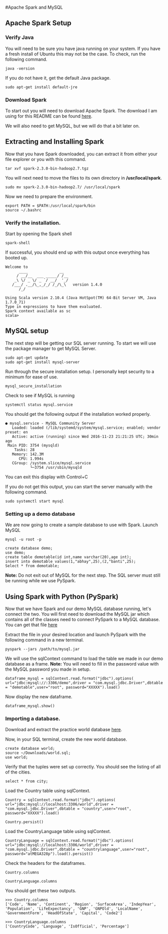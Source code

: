 #Apache Spark and MySQL


## Apache Spark Setup
### Verify Java
You will need to be sure you have java running on your system. If you have a fresh install of Ubuntu this may not be the case. To check, run the following command.
```
java -version
```

If you do not have it, get the default Java package.
```
sudo apt-get install default-jre
```

### Download Spark
To start out you will need to download Apache Spark.
The download I am  using for this README can be found [here](https://www.apache.org/dyn/closer.lua/spark/spark-2.3.0/spark-2.3.0-bin-hadoop2.7.tgz).

We will also need to get MySQL, but we will do that a bit later on.

## Extracting and Installing Spark
Now that you have Spark downloaded, you can extract it from either your file explorer or you with this command. 
```
tar xvf spark-2.3.0-bin-hadoop2.7.tgz 
```

You will next need to move the files to its own directory in **/usr/local/spark**.
```
sudo mv spark-2.3.0-bin-hadoop2.7/ /usr/local/spark
```

Now we need to prepare the environment.
```
export PATH = $PATH:/usr/local/spark/bin
source ~/.bashrc
```

### Verify the installation.

Start by opening the Spark shell
```
spark-shell
```
If successful, you should end up with this output once everything has booted up.
```
Welcome to 
      ____              __ 
     / __/__  ___ _____/ /__ 
    _\ \/ _ \/ _ `/ __/  '_/ 
   /___/ .__/\_,_/_/ /_/\_\   version 1.4.0 
      /_/  
		
Using Scala version 2.10.4 (Java HotSpot(TM) 64-Bit Server VM, Java 1.7.0_71) 
Type in expressions to have them evaluated. 
Spark context available as sc  
scala>
```

## MySQL setup
The next step will be getting our SQL server running. To start we will use the package manager to get MySQL Server.
```
sudo apt-get update
sudo apt-get install mysql-server
```
Run through the secure installation setup. I personally kept security to a minimum for ease of use.
```
mysql_secure_installation
```

Check to see if MySQL is running
```
systemctl status mysql.service
```
You should get the following output if the installation worked properly.
```
● mysql.service - MySQL Community Server
   Loaded: loaded (/lib/systemd/system/mysql.service; enabled; vendor preset: en
   Active: active (running) since Wed 2016-11-23 21:21:25 UTC; 30min ago
 Main PID: 3754 (mysqld)
    Tasks: 28
   Memory: 142.3M
      CPU: 1.994s
   CGroup: /system.slice/mysql.service
           └─3754 /usr/sbin/mysqld
```
You can exit this display with Control+C

If you do not get this output, you can start the server manually with the following command.
```
sudo systemctl start mysql
```

### Setting up a demo database
We are now going to create a sample database to use with Spark.
Launch MySQL
```
mysql -u root -p
```


```
create database demo;
use demo;
create table demotable(id int,name varchar(20),age int);
insert into demotable values(1,"abhay",25),(2,"banti",25);
Select * from demotable;
```
**Note:** Do not exit out of MySQL for the next step. The SQL server must still be running while we use PySpark.

## Using Spark with Python (PySpark)
Now that we have Spark and our demo MySQL database running, let's connect the two.
You will first need to download the MySQL jar which contains all of the classes need to connect PySpark to a MySQL database.
You can get that file [here](http://www.java2s.com/Code/JarDownload/mysql/mysql.jar.zip) 

Extract the file in your desired location and launch PySpark with the following command in a new terminal.
```
pyspark --jars /path/to/mysql.jar
```

We will use the sqlContext command to load the table we made in our demo database as a frame.
**Note:** You will need to fill in the password value with the MySQL password you made in setup. 
```
dataframe_mysql = sqlContext.read.format("jdbc").options( url="jdbc:mysql://:3306/demo",driver = "com.mysql.jdbc.Driver",dbtable = "demotable",user="root", password="XXXXX").load()
```

Now display the new dataframe.
```
dataframe_mysql.show()
```

### Importing a database.
Download and extract the practice world database [here](http://downloads.mysql.com/docs/world.sql.zip).

Now, in your SQL terminal, create the new world database.
```
create database world;
source ~/Downloads/world.sql;
use world;
```

Verify that the tuples were set up correctly. You should see the listing of all of the cities.
```
select * from city;
```

Load the Country table using sqlContext.
```
Country = sqlContext.read.format("jdbc").options( url="jdbc:mysql://localhost:3306/world",driver = "com.mysql.jdbc.Driver",dbtable = "country",user="root", password="XXXXX").load()

Country.persist()
```

Load the CountryLanguage table using sqlContext.
```
CountryLanguage = sqlContext.read.format("jdbc").options( url="jdbc:mysql://localhost:3306/world",driver = "com.mysql.jdbc.Driver",dbtable = "countrylanguage",user="root", password="atMEGA328p").load().persist()
```

Check the headers for the dataframes.
```
Country.columns

CountryLanguage.columns
```

You should get these two outputs. 
```
>>> Country.columns
['Code', 'Name', 'Continent', 'Region', 'SurfaceArea', 'IndepYear', 'Population', 'LifeExpectancy', 'GNP', 'GNPOld', 'LocalName', 'GovernmentForm', 'HeadOfState', 'Capital', 'Code2']

>>> CountryLanguage.columns
['CountryCode', 'Language', 'IsOfficial', 'Percentage']
```
